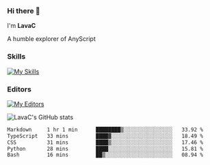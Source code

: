 ### Hi there 👋
I'm **LavaC**

A humble explorer of AnyScript

### Skills
[![My Skills](https://skillicons.dev/icons?i=js,ts,vue,nodejs,nuxtjs,astro,solidjs,tailwind)](https://skillicons.dev)

### Editors
[![My Editors](https://skillicons.dev/icons?i=neovim,vscode)](https://skillicons.dev)

![LavaC's GitHub stats](https://github-readme-stats.vercel.app/api?username=LavaCxx&show_icons=true&theme=synthwave)

<!--START_SECTION:waka-->

```txt
Markdown     1 hr 1 min      ████████▒░░░░░░░░░░░░░░░░   33.92 %
TypeScript   33 mins         ████▓░░░░░░░░░░░░░░░░░░░░   18.49 %
CSS          31 mins         ████▒░░░░░░░░░░░░░░░░░░░░   17.46 %
Python       28 mins         ████░░░░░░░░░░░░░░░░░░░░░   15.81 %
Bash         16 mins         ██▒░░░░░░░░░░░░░░░░░░░░░░   08.94 %
```

<!--END_SECTION:waka-->
